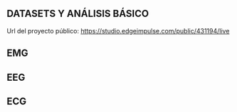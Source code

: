 ##  DATASETS Y ANÁLISIS BÁSICO

Url del proyecto público: https://studio.edgeimpulse.com/public/431194/live


## EMG

## EEG

## ECG


